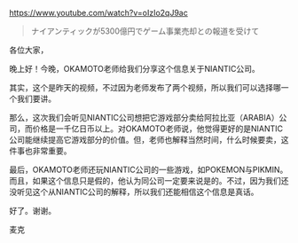 https://www.youtube.com/watch?v=oIzIo2qJ9ac

> ナイアンティックが5300億円でゲーム事業売却との報道を受けて 
 
各位大家，

晚上好！今晚，OKAMOTO老师给我们分享这个信息关于NIANTIC公司。

其实，这个是昨天的视频，不过因为老师发布了两个视频，所以我们可以选择哪一个我们要讲。

那么，这次我们会听见NIANTIC公司想把它游戏部分卖给阿拉比亚（ARABIA）公司，而价格是一千亿日币以上。对OKAMOTO老师说，他觉得更好的是NIANTIC公司能继续提高它游戏部分的价值。但，老师也解释当然时间，什么时候要卖，这件事也非常重要。

最后，OKAMOTO老师还玩NIANTIC公司的一些游戏，如POKEMON与PIKMIN。而且，如果这个信息只是假的，他认为同公司一定要来说是的。不过，因为我们还没听见这个从NIANTIC公司的解释，所以我们还能相信这个信息是真话。

好了。谢谢。

麦克
